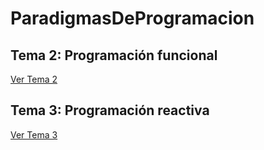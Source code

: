 # ParadigmasDeProgramacion
## Tema 2: Programación funcional
[Ver Tema 2](progFunc.ipynb)
## Tema 3: Programación reactiva
[Ver Tema 3](progReactiva.ipynb)
